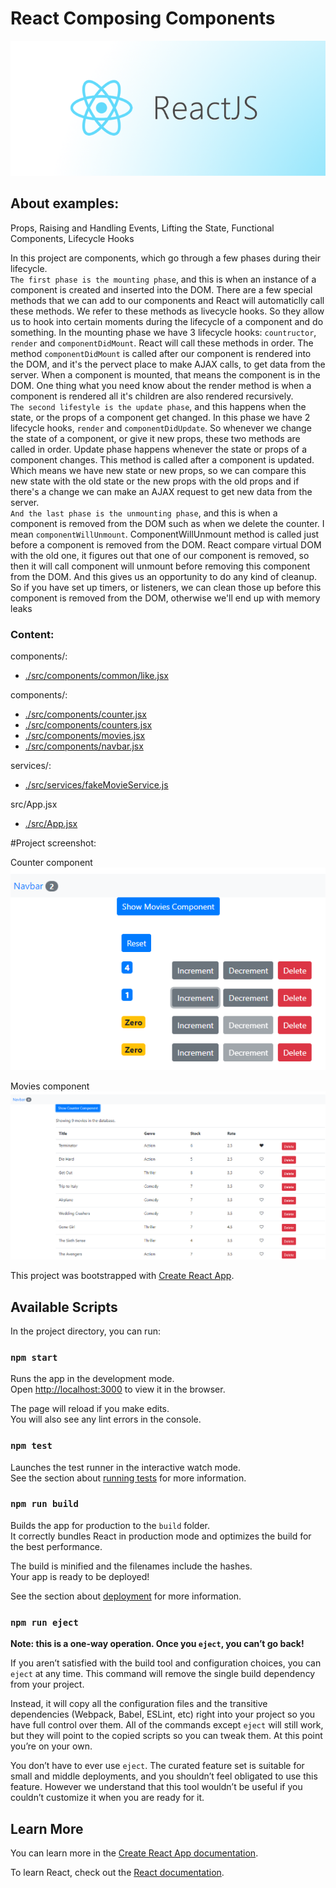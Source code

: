 # React Composing Components

![React.js](./images/reactjs.png)

## About examples:

Props, Raising and Handling Events, Lifting the State, Functional Components, Lifecycle Hooks<br>

In this project are components, which go through a few phases during their lifecycle. <br>
`The first phase is the mounting phase`, and this is when an instance of a component is created and inserted into the DOM. There are a few special methods that we can add to our components and React will automaticlly call these methods. We refer to these methods as livecycle hooks. So they allow us to hook into certain moments during the lifecycle of a component and do something. In the mounting phase we have 3 lifecycle hooks: `countructor`, `render` and `componentDidMount`. React will call these methods in order. The method `componentDidMount` is called after our component is rendered into the DOM, and it's the pervect place to make AJAX calls, to get data from the server. When a component is mounted, that means the component is in the DOM. One thing what you need know about the render method is when a component is rendered all it's children are also rendered recursively.
<br>
`The second lifestyle is the update phase`, and this happens when the state, or the props of a component get changed. In this phase we have 2 lifecycle hooks, `render` and `componentDidUpdate`. So whenever we change the state of a component, or give it new props, these two methods are called in order. Update phase happens whenever the state or props of a component changes. This method is called after a component is updated. Which means we have new state or new props, so we can compare this new state with the old state or the new props with the old props and if there's a change we can make an AJAX request to get new data from the server.<br>
`And the last phase is the unmounting phase`, and this is when a component is removed from the DOM such as when we delete the counter. I mean `componentWillUnmount`. ComponentWillUnmount method is called just before a component is removed from the DOM. React compare virtual DOM with the old one, it figures out that one of our component is removed, so then it will call component will unmount before removing this component from the DOM. And this gives us an opportunity to do any kind of cleanup. So if you have set up timers, or listeners, we can clean those up before this component is removed from the DOM, otherwise we'll end up with memory leaks<br>

### Content:

components/:

- [./src/components/common/like.jsx](./src/components/common/like.jsx)

components/:

- [./src/components/counter.jsx](./src/components/counter.jsx)
- [./src/components/counters.jsx](./src/components/counters.jsx)
- [./src/components/movies.jsx](./src/components/movies.jsx)
- [./src/components/navbar.jsx](./src/components/navbar.jsx)

services/:

- [./src/services/fakeMovieService.js](./src/services/fakeMovieService.js)

src/App.jsx

- [./src/App.jsx](./src/App.jsx)

#Project screenshot:

Counter component<br>
![Counter component](./images/1-counter-component/1.png)

Movies component<br>
![Movies component](./images/2-movies-component/1.png)

This project was bootstrapped with [Create React App](https://github.com/facebook/create-react-app).

## Available Scripts

In the project directory, you can run:

### `npm start`

Runs the app in the development mode.<br>
Open [http://localhost:3000](http://localhost:3000) to view it in the browser.

The page will reload if you make edits.<br>
You will also see any lint errors in the console.

### `npm test`

Launches the test runner in the interactive watch mode.<br>
See the section about [running tests](https://facebook.github.io/create-react-app/docs/running-tests) for more information.

### `npm run build`

Builds the app for production to the `build` folder.<br>
It correctly bundles React in production mode and optimizes the build for the best performance.

The build is minified and the filenames include the hashes.<br>
Your app is ready to be deployed!

See the section about [deployment](https://facebook.github.io/create-react-app/docs/deployment) for more information.

### `npm run eject`

**Note: this is a one-way operation. Once you `eject`, you can’t go back!**

If you aren’t satisfied with the build tool and configuration choices, you can `eject` at any time. This command will remove the single build dependency from your project.

Instead, it will copy all the configuration files and the transitive dependencies (Webpack, Babel, ESLint, etc) right into your project so you have full control over them. All of the commands except `eject` will still work, but they will point to the copied scripts so you can tweak them. At this point you’re on your own.

You don’t have to ever use `eject`. The curated feature set is suitable for small and middle deployments, and you shouldn’t feel obligated to use this feature. However we understand that this tool wouldn’t be useful if you couldn’t customize it when you are ready for it.

## Learn More

You can learn more in the [Create React App documentation](https://facebook.github.io/create-react-app/docs/getting-started).

To learn React, check out the [React documentation](https://reactjs.org/).
